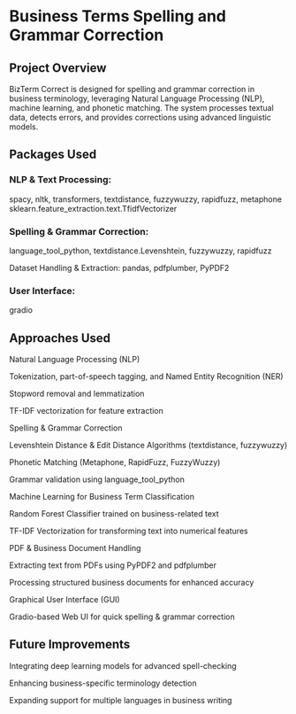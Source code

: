 # Business Terms Spelling and Grammar Correction

## Project Overview

BizTerm Correct is designed for spelling and grammar correction in business terminology, leveraging Natural Language Processing (NLP), machine learning, and phonetic matching. The system processes textual data, detects errors, and provides corrections using advanced linguistic models.

## Packages Used

### NLP & Text Processing: 
spacy, nltk, transformers, textdistance, fuzzywuzzy, rapidfuzz, metaphone
sklearn.feature_extraction.text.TfidfVectorizer

### Spelling & Grammar Correction:
language_tool_python, textdistance.Levenshtein, fuzzywuzzy, rapidfuzz

Dataset Handling & Extraction: pandas, pdfplumber, PyPDF2

### User Interface: 
gradio

## Approaches Used

Natural Language Processing (NLP)

Tokenization, part-of-speech tagging, and Named Entity Recognition (NER)

Stopword removal and lemmatization

TF-IDF vectorization for feature extraction

Spelling & Grammar Correction

Levenshtein Distance & Edit Distance Algorithms (textdistance, fuzzywuzzy)

Phonetic Matching (Metaphone, RapidFuzz, FuzzyWuzzy)

Grammar validation using language_tool_python

Machine Learning for Business Term Classification

Random Forest Classifier trained on business-related text

TF-IDF Vectorization for transforming text into numerical features

PDF & Business Document Handling

Extracting text from PDFs using PyPDF2 and pdfplumber

Processing structured business documents for enhanced accuracy

Graphical User Interface (GUI)

Gradio-based Web UI for quick spelling & grammar correction


## Future Improvements

Integrating deep learning models for advanced spell-checking

Enhancing business-specific terminology detection

Expanding support for multiple languages in business writing

